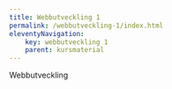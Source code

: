 ```yaml
---
title: Webbutveckling 1
permalink: /webbutveckling-1/index.html
eleventyNavigation:
    key: webbutveckling 1
    parent: kursmaterial
---
```


Webbutveckling